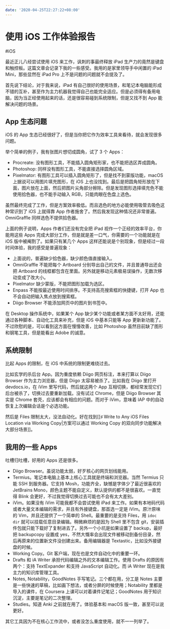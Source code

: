 ```yaml
---
date: '2020-04-25T22:27:22+08:00'
---
```


# 使用 iOS 工作体验报告

#iOS

最近正儿八经尝试使用 iOS 来工作，讽刺的事最终释放 iPad 生产力的竟然是键盘和触控板。这篇文章会记录下我的一些感受。我用的是家里领导手中闲置的 iPad Mini，那些显然在 iPad Pro 上不是问题的问题就不会提及了。

首先说下结论，对于我来说，iPad 有自己很好的使用场景，和笔记本电脑能形成不错的互补，甚至作为主力机器我觉得自己也能完全适应。但是必须得有备用电脑，因为当正经使用起来的话，还是很容易碰到系统限制，但是又找不到 App 能解决问题的场景。

<!--more-->

## App 生态问题

iOS 的 App 生态已经很好了，但是当你把它作为效率工具来看待，就会发现很多问题。

举个简单的例子，我有张图片想切成圆角，试了 3 个 Apps：

* Procreate: 没有图形工具，不能插入圆角矩形家，也不能把选区弄成圆角。
* Photoshop: 同样没有图形工具，不能直接选择圆角区域。
* Pixelmator: 有图形工具可以插入圆角矩形了，但是找不到蒙版功能，macOS 上据说可以用图片填充图形，在 iOS 上也没找到。最后是把圆角矩形放在下面，图片放在上面，然后把图片尖角部分擦除。但是发现图形选择填充色不能使用拾色器，也不能手动输入 RGB，只能肉眼在色盘上选色。

虽然最终完成了工作，但是方案效率极低。而且选色的地方必能使用吸管去吸色这种常识到了 iOS 上就得靠 App 作者施舍了。然后我发现这种情况还非常普遍。OmniGraffle 同样选色不提供拾色器。

上面的例子说明，Apps 作者们还没有完全把 iPad 视作一个正经的效率平台，你能用这些 Apps 完成大部分工作，但是就是差一口气，你需要的一个功能就是在 iOS 版中被阉割了。如果只有某几个 Apps 这样还能说是个别现象，但是经过一段时间体验，我的感受是普遍现象：

* 上面说的，普遍缺少拾色器，缺少颜色值直接输入。
* OmniGraffle 不能把每个 Artboard 分别导出自己的文件，并且普通导出还会把 Artboard 的线框都包含在里面。另外就是移动元素极易误操作，无数次移动变成了改大小。
* Pixelmator 缺少蒙版，不能把图形加载为选区。
* Enpass 不能按最近使用时间排序。不支持高亮搜索框的快捷键，打开 App 也不会自动把输入焦点放到搜索框。
* Diigo Browser 不能添加网页中的图片到书签中。

在 Desktop 操作系统中，如果某个 App 缺少某个功能或者某方面不太好用，还能通过各种脚本、自动化工具来补充，但是 iOS 中基本只能等 App 更新新功能了。不过欣慰的是，可以看到这方面在慢慢改善，比如 Photoshop 虽然目前缺了图形和钢笔工具，但是能看出 Adobe 的诚意。

## 系统限制

比起 Apps 的限制，在 iOS 中系统的限制更难绕过去。

比如玄学的杀后台 App。因为重度依赖 Diigo 网页标注，本来打算以 Diigo Browser 作为主力浏览器，但是 Diigo 太容易被杀了。比如我在 Diigo 里打开 devdocs.io，在 iVim 里写代码，然后就这两个 App 互相切换，都经常发现它们后台被杀了，切换过去要重新加载。没有试过 Chrome，但是 Diigo Browser 其实是 Chrome 套壳，应该都会有相应的问题。而对于 iVim，意味着 IAP 中的自动恢复上次编辑会话是个必选功能。

然后是 Files 限制太大，没法自动化。好在找到[[♯ Write to Any iOS Files Location via Working Copy|方案可以通过 Working Copy 的双向同步功能解决大部分场景]]。

## 我用的一些 Apps

吐槽归吐槽，好用的 Apps 还是很多。

* Diigo Browser。虽说功能太弱，好歹核心的网页划线能用。
* Termius。笔记本电脑上基本上核心工具就是终端和浏览器。当然 Termius 只能 SSH 到服务器。它支持 Mosh，功能齐全，缺憾是字体少了最近很喜欢的 JetBrains Mono，颜色主题不能自定义，默认提供的都不是很喜欢。一直觉得 Blink 会更好，不过我觉得切换过去可能也不会有太大差别。
* iVim。如果没有 iVim 可能我都不会尝试使用 iPad 来工作。如果有本地码代码或者大量文本编辑的需求，并且有外接键盘，那首选一定是 iVim。原汁原味的 Vim，并且还提供了一个简单的 Shell。最重要的是支持 Files，用 `idoc dir` 就可以挂载任意目录编辑。稍微麻烦的是因为 Shell 里不包含 git，安装插件包就只能下载好了复制进去了。另外一个小坑是如果设置了 backup，最好把 backupcopy 设置成 yes，不然大慨率会出现文件被移动到备份目录，然后再原来的位置新文件没创建出来。备用编辑器是 Textastic，比如没外接键盘的时候。
* Working Copy。Git 客户端，现在也是文件自动化中的重要一环。
* Drafts 和 iA Writer 承担代码编辑之外的文本编辑工作。使用 Drafts 的原因有两个：支持 TextExpander 和支持 JavaScript 自动化。而 iA Writer 现在是我主力的知识库管理工具。
* Notes, Notability，GoodNotes 手写笔记。三个都在用，分工是 Notes 主要是一些快速的草稿，比如画下想法，或者分屏的时候使用；Notability 里都是导入的课件，在 Coursera 上课可以对着课件记笔记；GoodNotes 用于知识沉淀，主要是笔记的二次整理。
* Studies。知道 Anki 之前就在用了。体验基本和 macOS 版一致，甚至可以说更好。

其它工具因为不在核心工作流中，或者没怎么重度使用，就不一一列举了。


